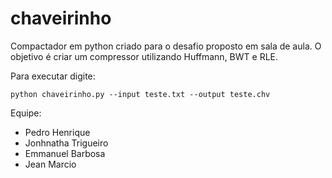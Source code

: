 chaveirinho
===========

Compactador em python criado para o desafio proposto em sala de aula.
O objetivo é criar um compressor utilizando Huffmann, BWT e RLE.

Para executar digite:

    python chaveirinho.py --input teste.txt --output teste.chv

Equipe:

* Pedro Henrique
* Jonhnatha Trigueiro
* Emmanuel Barbosa
* Jean Marcio
